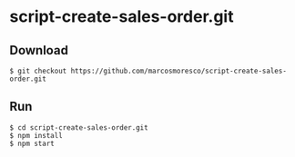 # script-create-sales-order.git

## Download

    $ git checkout https://github.com/marcosmoresco/script-create-sales-order.git

## Run

    $ cd script-create-sales-order.git 
    $ npm install
    $ npm start		
 		 	 	  	
